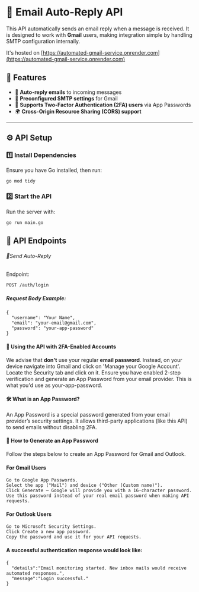 # 📧 Email Auto-Reply API

This API automatically sends an email reply when a message is received. It is designed to work with **Gmail** users, making integration simple by handling SMTP configuration internally.

It's hosted on [https://automated-gmail-service.onrender.com](https://automated-gmail-service.onrender.com)

## 🚀 Features

- 📩 **Auto-reply emails** to incoming messages
- 🔄 **Preconfigured SMTP settings** for Gmail
- 🔐 **Supports Two-Factor Authentication (2FA) users** via App Passwords
- 🌍 **Cross-Origin Resource Sharing (CORS) support**

---

## ⚙️ API Setup

### **1️⃣ Install Dependencies**

Ensure you have Go installed, then run:

```
go mod tidy
```

### **2️⃣ Start the API**

Run the server with:

```
go run main.go
```

## **🔗 API Endpoints**

###### 📨Send Auto-Reply

Endpoint:

```
POST /auth/login
```

##### Request Body Example:

```
{
  "username": "Your Name",
  "email": "your-email@gmail.com",
  "password": "your-app-password"
}
```

#### 🔐 Using the API with 2FA-Enabled Accounts

We advise that **don't** use your regular **email password**. Instead, on your device navigate into Gmail and click on 'Manage your Google Account'. Locate the Security tab and click on it. Ensure you have enabled 2-step verification and generate an App Password from your email provider. This is what you'd use as your-app-password.

#### 🛠️ What is an App Password?

An App Password is a special password generated from your email provider’s security settings. It allows third-party applications (like this API) to send emails without disabling 2FA.

#### 🔑 How to Generate an App Password

Follow the steps below to create an App Password for Gmail and Outlook.

#### For Gmail Users

```
Go to Google App Passwords.
Select the app ("Mail") and device ("Other (Custom name)").
Click Generate – Google will provide you with a 16-character password.
Use this password instead of your real email password when making API requests.
```

#### For Outlook Users

```
Go to Microsoft Security Settings.
Click Create a new app password.
Copy the password and use it for your API requests.
```

#### A successful authentication response would look like:

```
{
  "details":"Email monitoring started. New inbox mails would receive automated responses.",
  "message":"Login successful."
}
```
